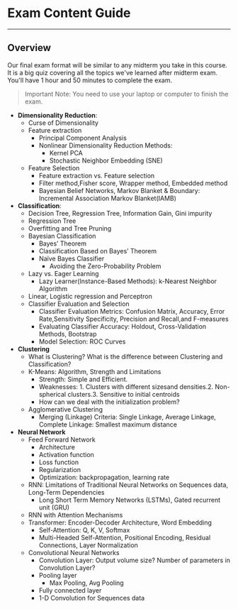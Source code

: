 # Exam Content Guide

---

## Overview

Our final exam format will be similar to any midterm you take in this course. It is a big quiz covering all the topics we've learned after midterm exam. You'll have 1 hour and 50 minutes to complete the exam.

> Important Note: You need to use your laptop or computer to finish the exam.

- **Dimensionality Reduction**:
  - Curse of Dimensionality
  - Feature extraction
    - Principal Component Analysis
    - Nonlinear Dimensionality Reduction Methods:
      - Kernel PCA
      - Stochastic Neighbor Embedding (SNE)
  - Feature Selection
    - Feature extraction vs. Feature selection
    - Filter method,Fisher score, Wrapper method, Embedded method
    - Bayesian Belief Networks, Markov Blanket & Boundary: Incremental Association Markov Blanket(IAMB)
- **Classification**:
  - Decision Tree, Regression Tree, Information Gain, Gini impurity
  - Regression Tree
  - Overfitting and Tree Pruning
  - Bayesian Classification
    - Bayes’ Theorem
    - Classification Based on Bayes’ Theorem
    - Naïve Bayes Classifier
      - Avoiding the Zero-Probability Problem
  - Lazy vs. Eager Learning
    - Lazy Learner(Instance-Based Methods): k-Nearest Neighbor Algorithm
  - Linear, Logistic regression and Perceptron
  - Classifier Evaluation and Selection
    - Classifier Evaluation Metrics: Confusion Matrix, Accuracy, Error Rate,Sensitivity Specificity, Precision and Recall,and F-measures
    - Evaluating Classifier Accuracy: Holdout, Cross-Validation Methods, Bootstrap
    - Model Selection: ROC Curves
- **Clustering**
  - What is Clustering? What is the difference between Clustering and Classification?
  - K-Means: Algorithm, Strength and Limitations
    - Strength: Simple and Efficient.
    - Weaknesses: 1. Clusters with different sizesand densities.2. Non-spherical clusters.3. Sensitive to initial centroids
    - How can we deal with the initialization problem?
  - Agglomerative Clustering
    - Merging (Linkage) Criteria: Single Linkage, Average Linkage, Complete Linkage: Smallest maximum distance
- **Neural Network**
  - Feed Forward Network
    - Architecture
    - Activation function
    - Loss function
    - Regularization
    - Optimization: backpropagation, learning rate
  - RNN: Limitations of Traditional Neural Networks on Sequences data, Long-Term Dependencies
    - Long Short Term Memory Networks (LSTMs), Gated recurrent unit (GRU)
  - RNN with Attention Mechanisms
  - Transformer: Encoder-Decoder Architecture, Word Embedding
    - Self-Attention: Q, K, V, Softmax
    - Multi-Headed Self-Attention, Positional Encoding, Residual Connections, Layer Normalization
  - Convolutional Neural Networks
    - Convolution Layer: Output volume size? Number of parameters in Convolution Layer?
    - Pooling layer
      - Max Pooling, Avg Pooling
    - Fully connected layer
    - 1-D Convolution for Sequences data
